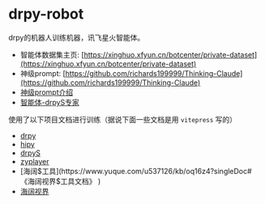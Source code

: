 # drpy-robot

drpy的机器人训练机器，讯飞星火智能体。

* 智能体数据集主页: [https://xinghuo.xfyun.cn/botcenter/private-dataset](https://xinghuo.xfyun.cn/botcenter/private-dataset)
* 神级prompt: [https://github.com/richards199999/Thinking-Claude](https://github.com/richards199999/Thinking-Claude)
* [神级prompt介绍](https://www.163.com/dy/article/JGUNNEI1055627NS.html)
* [智能体-drpyS专家](https://xinghuo.xfyun.cn/desk?sharebotId=8305c1d34453055efb0de11bf81ee3d6)

使用了以下项目文档进行训练（据说下面一些文档是用 `vitepress` 写的）

* [drpy](https://github.com/hjdhnx/dr_py)
* [hipy](https://github.com/hjdhnx/hipy-server)
* [drpyS](https://github.com/hjdhnx/drpy-node)
* [zyplayer](https://github.com/Hiram-Wong/ZyPlayer)
* [海阔$工具](https://www.yuque.com/u537126/kb/oq16z4?singleDoc#《海阔视界$工具文档》 )
* [海阔视界](https://docs.189.tyrantg.com/)
